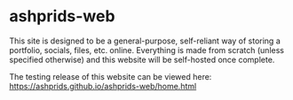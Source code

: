 # ashprids-web
This site is designed to be a general-purpose, self-reliant way of storing a portfolio, socials, files, etc. online. Everything is made from scratch (unless specified otherwise) and this website will be self-hosted once complete.

The testing release of this website can be viewed here:
https://ashprids.github.io/ashprids-web/home.html
